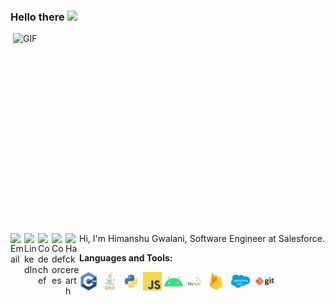 ### Hello there <img src="https://media.giphy.com/media/hvRJCLFzcasrR4ia7z/giphy.gif" width="25px">

  <img align="right" alt="GIF" src="https://github.com/abhisheknaiidu/abhisheknaiidu/blob/master/code.gif?raw=true" width="500" height="320" />
<a target="_blank" href="mailto:hgwalani81@gmail.com">
  <img align="left" alt="Email" width="22px" src="https://cdn.jsdelivr.net/npm/simple-icons@v3/icons/gmail.svg" />
</a>
<a href="https://www.linkedin.com/in/himanshu-gwalani/">
  <img align="left" alt="LinkedIn" width="22px" src="https://cdn.jsdelivr.net/npm/simple-icons@v3/icons/linkedin.svg" />
</a>
<a target="_blank" href="https://www.codechef.com/users/himanshug99">
  <img align="left" alt="Codechef" width="22px" src="https://cdn.jsdelivr.net/npm/simple-icons@v3/icons/codechef.svg" />
</a>
<a target="_blank" href="https://www.codeforces.com/profile/hgwalani81">
  <img align="left" alt="Codeforces" width="22px" src="https://cdn.jsdelivr.net/npm/simple-icons@v3/icons/codeforces.svg" />
</a>
<a target="_blank" href="https://www.hackerearth.com/@himanshu932">
  <img align="left" alt="Hackerearth" width="22px" src="https://cdn.jsdelivr.net/npm/simple-icons@v3/icons/hackerearth.svg" />
</a>

<br>
<br>

Hi, I'm Himanshu Gwalani, Software Engineer at Salesforce.
<!-- [Himanshu Gwalani](https://himanshu-g81.github.io/) -->

**Languages and Tools:**  

<code><img height="30" src="https://raw.githubusercontent.com/github/explore/80688e429a7d4ef2fca1e82350fe8e3517d3494d/topics/cpp/cpp.png"></code>
<code><img height="30" src="https://raw.githubusercontent.com/github/explore/80688e429a7d4ef2fca1e82350fe8e3517d3494d/topics/java/java.png"></code>
<code><img height="30" src="https://raw.githubusercontent.com/github/explore/80688e429a7d4ef2fca1e82350fe8e3517d3494d/topics/python/python.png"></code>
<code><img height="30" src="https://raw.githubusercontent.com/github/explore/80688e429a7d4ef2fca1e82350fe8e3517d3494d/topics/javascript/javascript.png"></code>
<code><img height="30" src="https://raw.githubusercontent.com/github/explore/80688e429a7d4ef2fca1e82350fe8e3517d3494d/topics/android/android.png"></code>
<code><img height="30" src="https://raw.githubusercontent.com/github/explore/80688e429a7d4ef2fca1e82350fe8e3517d3494d/topics/mysql/mysql.png"></code>
<code><img height="30" src="https://raw.githubusercontent.com/github/explore/80688e429a7d4ef2fca1e82350fe8e3517d3494d/topics/firebase/firebase.png"></code>
<code><img height="30" src="salesforce_apex.png"></code>
<code><img height="30" src="https://raw.githubusercontent.com/github/explore/80688e429a7d4ef2fca1e82350fe8e3517d3494d/topics/git/git.png"></code>




           
<!---
Himanshu-g81/Himanshu-g81 is a ✨ special ✨ repository because its `README.md` (this file) appears on your GitHub profile.
You can click the Preview link to take a look at your changes.
--->
